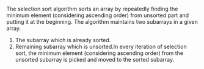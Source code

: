The selection sort algorithm sorts an array by repeatedly finding the minimum element (considering ascending order) from unsorted part and putting it at the beginning. The algorithm maintains two subarrays in a given array.
1) The subarray which is already sorted.
2) Remaining subarray which is unsorted.In every iteration of selection sort, the minimum element (considering ascending order) from the unsorted subarray is picked and moved to the sorted subarray.
